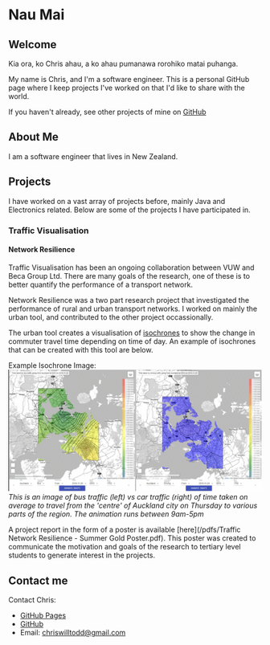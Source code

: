 # Nau Mai
## Welcome

Kia ora, ko Chris ahau, a ko ahau pumanawa rorohiko matai puhanga. 

My name is Chris, and I'm a software engineer. This is a personal GitHub page where I keep projects I've
worked on that I'd like to share with the world.

If you haven't already, see other projects of mine on [GitHub](https://github.com/chriswtodd/)

## About Me

I am a software engineer that lives in New Zealand.

## Projects

I have worked on a vast array of projects before, mainly Java and Electronics related. Below are some 
of the projects I have participated in.

### Traffic Visualisation
#### Network Resilience

Traffic Visualisation has been an ongoing collaboration between VUW and Beca Group Ltd. There are many 
goals of the research, one of these is to better quantify the performance of a transport network.

Network Resilience was a two part research project that investigated the performance of rural and urban 
transport networks. I worked on mainly the urban tool, and contributed to the other project occassionally.

The urban tool creates a visualisation of [isochrones](https://wiki.openstreetmap.org/wiki/Isochrone) to 
show the change in commuter travel time depending on time of day. An example of isochrones that can be 
created with this tool are below.

Example Isochrone Image:
![Isochrone](/images/Auckland-Thursday-alltime-comp.gif "Animated Isochrone of Auckland, NZ")
_This is an image of bus traffic (left) vs car traffic (right) of time taken on average to travel from the
'centre' of Auckland city on Thursday to various parts of the region. The animation runs between 9am-5pm_

A project report in the form of a poster is available [here](/pdfs/Traffic Network Resilience - Summer 
Gold Poster.pdf). This poster was created to communicate the motivation and goals of the research to 
tertiary level students to generate interest in the projects.

## Contact me

Contact Chris:
- [GitHub Pages](https://chriswtodd.github.io/)
- [GitHub](https://github.com/chriswtodd/)
- Email: <chriswilltodd@gmail.com>